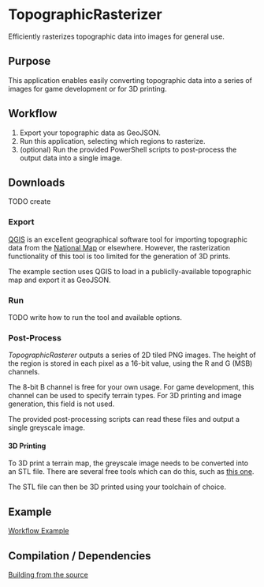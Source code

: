 # TopographicRasterizer
Efficiently rasterizes topographic data into images for general use.

## Purpose
This application enables easily converting topographic data into a series of images for game development or for 3D printing. 

## Workflow
1. Export your topographic data as GeoJSON.
2. Run this application, selecting which regions to rasterize.
3. (optional) Run the provided PowerShell scripts to post-process the output data into a single image.

## Downloads
TODO create 

### Export
[QGIS](https://www.qgis.org/en/site/) is an excellent geographical software tool for importing topographic data from the [National Map](https://viewer.nationalmap.gov/advanced-viewer/) or elsewhere. However, the rasterization functionality of this tool is too limited for the generation of 3D prints.

The example section uses QGIS to load in a publiclly-available topographic map and export it as GeoJSON.

### Run 
TODO write how to run the tool and available options.

### Post-Process
*TopographicRasterer* outputs a series of 2D tiled PNG images. The height of the region is stored in each pixel as a 16-bit value, using the R and G (MSB) channels.

The 8-bit B channel is free for your own usage. For game development, this channel can be used to specify terrain types. For 3D printing and image generation, this field is not used.

The provided post-processing scripts can read these files and output a single greyscale image.

#### 3D Printing
To 3D print a terrain map, the greyscale image needs to be converted into an STL file. There are several free tools which can do this, such as [this one](http://clonerbox.com/image_3D_converter.php).

The STL file can then be 3D printed using your toolchain of choice.

## Example
[Workflow Example](.\Example.md)

## Compilation / Dependencies
[Building from the source](.\Building.md)